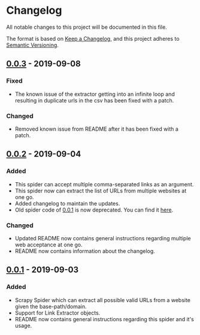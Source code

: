 # Changelog

All notable changes to this project will be documented in this file.

The format is based on [Keep a Changelog](https://keepachangelog.com/en/1.0.0/),
and this project adheres to [Semantic Versioning](https://semver.org/spec/v2.0.0.html).

## [0.0.3] - 2019-09-08

### Fixed

- The known issue of the extractor getting into an infinite loop and resulting in duplicate urls in the csv has been fixed with a patch.

### Changed

- Removed known issue from README after it has been fixed with a patch.

## [0.0.2] - 2019-09-04

### Added

- This spider can accept multiple comma-separated links as an argument.
- This spider now can extract the list of URLs from multiple websites at one go.
- Added changelog to maintain the updates.
- Old spider code of [0.0.1] is now deprecated. You can find it [here](https://github.com/react117/url_extractor/blob/master/url_extractor/spiders/__urlextractor_depricated.py).

### Changed

- Updated README now contains general instructions regarding multiple web acceptance at one go.
- README now contains information about the changelog.

## [0.0.1] - 2019-09-03

### Added

- Scrapy Spider which can extract all possible valid URLs from a website given the base-path/domain.
- Support for Link Extractor objects.
- README now contains general instructions regarding this spider and it's usage.

[0.0.3]: https://github.com/react117/url_extractor/compare/v0.0.2...v0.0.3
[0.0.2]: https://github.com/react117/url_extractor/compare/v0.0.1...v0.0.2
[0.0.1]: https://github.com/react117/url_extractor/releases/tag/v0.0.1
